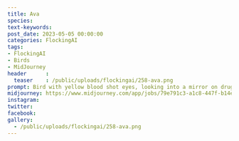 ```yaml
---
title: Ava
species: 
text-keywords: 
post_date: 2023-05-05 00:00:00
categories: FlockingAI
tags:
- FlockingAI
- Birds
- MidJourney 
header      :
  teaser    : /public/uploads/flockingai/258-ava.png
prompt: Bird with yellow blood shot eyes, looking into a mirror on drugs, scared, fear and loathing, gonzo, manga, artistic creative
midjourney: https://www.midjourney.com/app/jobs/79e791c3-a1c8-447f-b14e-0fd3789150b9
instagram: 
twitter: 
facebook: 
gallery: 
  - /public/uploads/flockingai/258-ava.png
---
```


